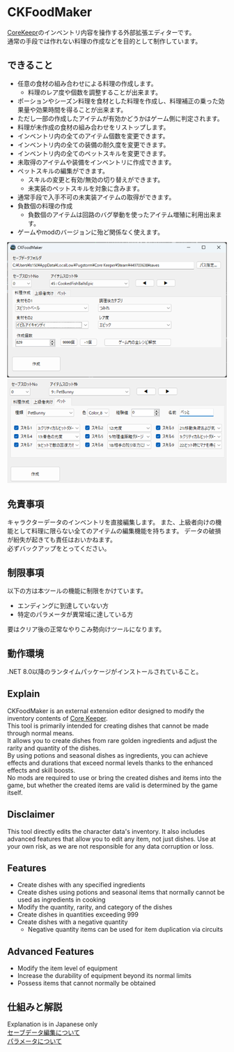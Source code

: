 # CKFoodMaker

[CoreKeepr](https://store.steampowered.com/app/1621690/Core_Keeper/)のインベントリ内容を操作する外部拡張エディターです。  
通常の手段では作れない料理の作成などを目的として制作しています。  

## できること
- 任意の食材の組み合わせによる料理の作成します。  
  - 料理のレア度や個数を調整することが出来ます。  
- ポーションやシーズン料理を食材とした料理を作成し、料理補正の乗った効果量や効果時間を得ることが出来ます。  
- ただし一部の作成したアイテムが有効かどうかはゲーム側に判定されます。
- 料理が未作成の食材の組み合わせをリストップします。
- インベントリ内の全てのアイテム個数を変更できます。
- インベントリ内の全ての装備の耐久度を変更できます。
- インベントリ内の全てのペットスキルを変更できます。
- 未取得のアイテムや装備をインベントリに作成できます。
- ペットスキルの編集ができます。
  - スキルの変更と有効/無効の切り替えができます。
  - 未実装のペットスキルを対象に含みます。
- 通常手段で入手不可の未実装アイテムの取得ができます。
- 負数個の料理の作成
  - 負数個のアイテムは回路のバグ挙動を使ったアイテム増殖に利用出来ます。  
- ゲームやmodのバージョンに殆ど関係なく使えます。

![CKFoodMaker Overview](Document/images/imageSample.png)  
![](Document/images/imageEditPet.png)
## 免責事項
キャラクターデータのインベントリを直接編集します。
また、上級者向けの機能として料理に限らない全てのアイテムの編集機能を持ちます。
データの破損が紛失が起きても責任はおいかねます。    
必ずバックアップをとってください。  

## 制限事項
以下の方は本ツールの機能に制限をかけています。  
- エンディングに到達していない方  
- 特定のパラメータが異常域に達している方  

要はクリア後の正常なやりこみ勢向けツールになります。

## 動作環境
.NET 8.0以降のランタイムパッケージがインストールされていること。

## Explain
CKFoodMaker is an external extension editor designed to modify the inventory contents of [Core Keeper](https://store.steampowered.com/app/1621690/Core_Keeper/).  
This tool is primarily intended for creating dishes that cannot be made through normal means.  
It allows you to create dishes from rare golden ingredients and adjust the rarity and quantity of the dishes.  
By using potions and seasonal dishes as ingredients, you can achieve effects and durations that exceed normal levels thanks to the enhanced effects and skill boosts.  
No mods are required to use or bring the created dishes and items into the game, but whether the created items are valid is determined by the game itself.  

## Disclaimer
This tool directly edits the character data's inventory. It also includes advanced features that allow you to edit any item, not just dishes. Use at your own risk, as we are not responsible for any data corruption or loss.  

## Features
- Create dishes with any specified ingredients
- Create dishes using potions and seasonal items that normally cannot be used as ingredients in cooking
- Modify the quantity, rarity, and category of the dishes
- Create dishes in quantities exceeding 999
- Create dishes with a negative quantity
  - Negative quantity items can be used for item duplication via circuits  

## Advanced Features
- Modify the item level of equipment
- Increase the durability of equipment beyond its normal limits
- Possess items that cannot normally be obtained

## 仕組みと解説
Explanation is in Japanese only  
[セーブデータ編集について](Document/analysis.md)  
[パラメータについて](Document/parameter.md)  
